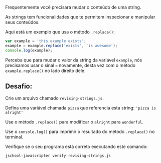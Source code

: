 Frequentemente você precisará mudar o conteúdo de uma string.

As strings tem funcionalidades que te permitem inspecionar e manipular seus conteúdos.

Aqui está um exemplo que usa o método `.replace()`:

```js
var example = 'this example exists';
example = example.replace('exists', 'is awesome');
console.log(example);
```

Perceba que para mudar o valor da string da variável `example`, nós precisamos
usar o sinal `=` novamente, desta vez com o método `example.replace()` no lado
direito dele.

## Desafio:

Crie um arquivo chamado `revising-strings.js`.

Defina uma variável chamada `pizza` que referencia esta string: `'pizza is alright'`

Use o método `.replace()` para modificar o `alright` para `wonderful`.

Use o `console.log()` para imprimir o resultado do método `.replace()` no terminal.

Verifique se o seu programa está correto executando este comando:

`jschool-javascripter verify revising-strings.js`
